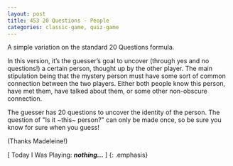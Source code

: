 ```yaml
---
layout: post
title: 453 20 Questions - People
categories: classic-game, quiz-game
---
```

A simple variation on the standard 20 Questions formula.

In this version, it’s the guesser’s goal to uncover (through yes and no questions!) a certain person, thought up by the other player.  The main  stipulation being that the mystery person must have some sort of common connection between the two players.  Either both people know this person, have met them, have talked about them, or some other non-obscure connection.

The guesser has 20 questions to uncover the identity of the person.  The question of "Is it ~this~ person?" can only be made once, so be sure you know for sure when you guess!

(Thanks Madeleine!)

[ Today I Was Playing: ***nothing...*** ]
{: .emphasis}